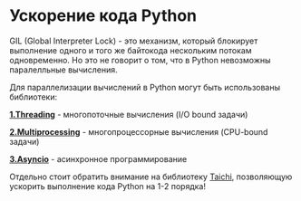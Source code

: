 # Ускорение кода Python
GIL (Global Interpreter Lock) - это механизм, который блокирует выполнение одного и того же байтокода нескольким потокам одновременно. 
Но это не говорит о том, что в Python невозможны паралелльные вычисления. 

Для параллелизации вычислений в Python могут быть использованы библиотеки:

[**1.Threading**](Threading) - многопоточные вычисления (I/O bound задачи)

[**2.Multiprocessing**](Multiprocessing) - многопроцессорные вычисления (CPU-bound задачи)

[**3.Asyncio**](Asyncio) - асинхронное программирование

Отдельно стоит обратить внимание на библиотеку [Taichi](Taichi), позволяющую ускорить выполнение кода Python на 1-2 порядка!



